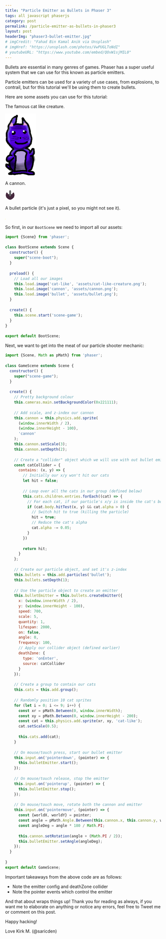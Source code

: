 ```yaml
---
title: "Particle Emitter as Bullets in Phaser 3"
tags: all javascript phaserjs
category: post
permalink: /particle-emitter-as-bullets-in-phaser3
layout: post
headerImg: "phaser3-bullet-emitter.jpg"
# imgCredit: "Fahad Bin Kamal Anik via Unsplash"
# imgHref: "https://unsplash.com/photos/VwPUGLToNdI"
# youtubeURL: "https://www.youtube.com/embed/QOvW1sjMIL0"
---
```

Bullets are essential in many genres of games. Phaser has a super useful system that we can use for this known as particle emitters.

Particle emitters can be used for a variety of use cases, from explosions, to contrail, but for this tutorial we'll be using them to create bullets.

Here are some assets you can use for this tutorial:

The famous cat like creature.

<div class="res-img">
  <img src="/src/img/post_imgs/cat-like-creature.png" alt="Cat Like Creature" />
</div>

A cannon.

<div class="res-img">
  <img src="/src/img/post_imgs/cannon.png" alt="Cannon" />
</div>

A bullet particle (it's just a pixel, so you might not see it).

<div class="res-img">
  <img src="/src/img/post_imgs/bullet.png" alt="Cat Like Creature" />
</div>

So first, in our `BootScene` we need to import all our assets:

```javascript
import {Scene} from 'phaser';

class BootScene extends Scene {
  constructor() {
    super("scene-boot");
  }
  
  preload() {
    // Load all our images
    this.load.image('cat-like', 'assets/cat-like-creature.png');
    this.load.image('cannon', 'assets/cannon.png');
    this.load.image('bullet', 'assets/bullet.png');
  }

  create() {
    this.scene.start('scene-game');
  }
}

export default BootScene;
```

Next, we want to get into the meat of our particle shooter mechanic:

```javascript
import {Scene, Math as pMath} from 'phaser';

class GameScene extends Scene {
  constructor() {
    super("scene-game");
  }

  create() {
    // Pretty background colour
    this.cameras.main.setBackgroundColor(0x221111);
    
    // Add scale, and z-index our cannon
    this.cannon = this.physics.add.sprite(
      (window.innerWidth / 2),
      (window.innerHeight - 100),
      'cannon'
    );
    this.cannon.setScale(3);
    this.cannon.setDepth(2);

    // Create a "collider" object which we will use with out bullet emitter
    const catCollider = {
      contains: (x, y) => {
        // Initially our x/y won't hit our cats
        let hit = false;

        // Loop over all the cats in our group (defined below)
        this.cats.children.entries.forEach((cat) => {
          // For each cat, if our particle's x/y is inside the cat's body (and the cat isn't invisible)
          if (cat.body.hitTest(x, y) && cat.alpha > 0) {
            // Switch hit to true (killing the particle)
            hit = true;
            // Reduce the cat's alpha
            cat.alpha -= 0.05;
          }
        })

        return hit;
      }
    };

    // Create our particle object, and set it's z-index
    this.bullets = this.add.particles('bullet');
    this.bullets.setDepth(1);

    // Use the particle object to create an emitter
    this.bulletEmitter = this.bullets.createEmitter({
      x: (window.innerWidth / 2),
      y: (window.innerHeight - 100),
      speed: 700,
      scale: 5,
      quantity: 1,
      lifespan: 2000,
      on: false,
      angle: 0,
      frequency: 100,
      // Apply our collider object (defined earlier)
      deathZone: {
        type: 'onEnter',
        source: catCollider
      }
    });

    // Create a group to contain our cats
    this.cats = this.add.group();

    // Randomly position 10 cat sprites
    for (let i = 0; i <= 9; i++) {
      const xr = pMath.Between(0, window.innerWidth);
      const xy = pMath.Between(0, window.innerHeight - 200);
      const cat = this.physics.add.sprite(xr, xy, 'cat-like');
      cat.setScale(0.5);

      this.cats.add(cat);
    }

    // On mouse/touch press, start our bullet emitter
    this.input.on('pointerdown', (pointer) => {
      this.bulletEmitter.start();
    });

    // On mouse/touch release, stop the emitter
    this.input.on('pointerup', (pointer) => {
      this.bulletEmitter.stop();
    });

    // On mouse/touch move, rotate both the cannon and emitter
    this.input.on('pointermove', (pointer) => {
      const {worldX, worldY} = pointer;
      const angle = pMath.Angle.Between(this.cannon.x, this.cannon.y, worldX, worldY);
      const angleDeg = angle * 180 / Math.PI;

      this.cannon.setRotation(angle + (Math.PI / 2));
      this.bulletEmitter.setAngle(angleDeg);
    });
  }

}
export default GameScene;
```

Important takeaways from the above code are as follows:

- Note the emitter config and deathZone collider
- Note the pointer events which control the emitter

And that about wraps things up! Thank you for reading as always, if you want me to elaborate on anything or notice any errors, feel free to Tweet me or comment on this post.

Happy hacking!

Love Kirk M. (@saricden)